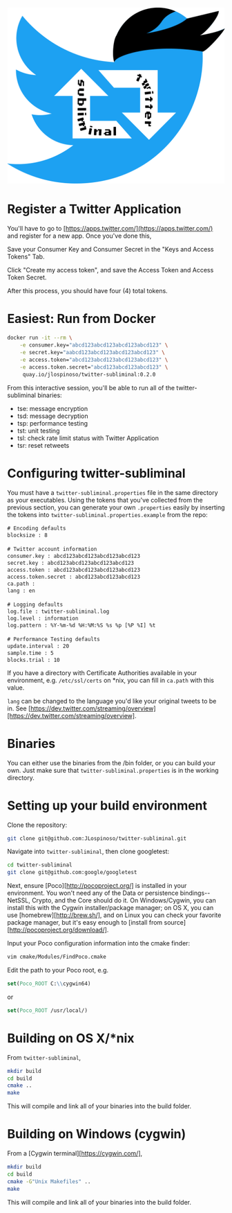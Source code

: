 ![Twitter Subliminal](TwitterSubliminal.png "Twitter Subliminal")

# Register a Twitter Application
You'll have to go to [https://apps.twitter.com/](https://apps.twitter.com/) and register for a new app. Once you've done this,

Save your Consumer Key and Consumer Secret in the "Keys and Access Tokens" Tab.

Click "Create my access token", and save the Access Token and Access Token Secret.

After this process, you should have four (4) total tokens.

# Easiest: Run from Docker

```sh
docker run -it --rm \
    -e consumer.key="abcd123abcd123abcd123abcd123" \
    -e secret.key="aabcd123abcd123abcd123abcd123" \
    -e access.token="abcd123abcd123abcd123abcd123" \
    -e access.token.secret="abcd123abcd123abcd123" \
     quay.io/jlospinoso/twitter-subliminal:0.2.0
```

From this interactive session, you'll be able to run all of the twitter-subliminal binaries:

* tse: message encryption
* tsd: message decryption
* tsp: performance testing
* tst: unit testing
* tsl: check rate limit status with Twitter Application
* tsr: reset retweets

# Configuring twitter-subliminal
You must have a `twitter-subliminal.properties` file in the same directory as your executables. Using the
tokens that you've collected from the previous section, you can generate your own `.properties` easily
by inserting the tokens into `twitter-subliminal.properties.example` from the repo:

```properties
# Encoding defaults
blocksize : 8

# Twitter account information
consumer.key : abcd123abcd123abcd123abcd123
secret.key : abcd123abcd123abcd123abcd123
access.token : abcd123abcd123abcd123abcd123
access.token.secret : abcd123abcd123abcd123
ca.path :
lang : en

# Logging defaults
log.file : twitter-subliminal.log
log.level : information
log.pattern : %Y-%m-%d %H:%M:%S %s %p [%P %I] %t

# Performance Testing defaults
update.interval : 20
sample.time : 5
blocks.trial : 10
```

If you have a directory with Certificate Authorities available in your environment, e.g. `/etc/ssl/certs` on
*nix, you can fill in `ca.path` with this value.

`lang` can be changed to the language you'd like your original tweets to be in. See [https://dev.twitter.com/streaming/overview][https://dev.twitter.com/streaming/overview].

# Binaries
You can either use the binaries from the /bin folder, or you can build your own. Just make sure that `twitter-subliminal.properties` is in the working directory.

# Setting up your build environment
Clone the repository:

```sh
git clone git@github.com:JLospinoso/twitter-subliminal.git
```

Navigate into `twitter-subliminal`, then clone googletest:

```sh
cd twitter-subliminal
git clone git@github.com:google/googletest
```

Next, ensure [Poco][http://pocoproject.org/] is installed in your environment. You won't need
any of the Data or persistence bindings--NetSSL, Crypto, and the Core should do it. On Windows/Cygwin,
you can install this with the Cygwin installer/package manager; on OS X, you can use [homebrew][http://brew.sh/],
and on Linux you can check your favorite package manager, but it's easy enough to [install from source][http://pocoproject.org/download/].

Input your Poco configuration information into the cmake finder:

```sh
vim cmake/Modules/FindPoco.cmake
```

Edit the path to your Poco root, e.g.

```cmake
set(Poco_ROOT C:\\cygwin64)
```

or

```cmake
set(Poco_ROOT /usr/local/)
```

# Building on OS X/*nix
From `twitter-subliminal`,

```sh
mkdir build
cd build
cmake ..
make
```

This will compile and link all of your binaries into the build folder.

# Building on Windows (cygwin)
From a [Cygwin terminal][https://cygwin.com/],

```sh
mkdir build
cd build
cmake -G"Unix Makefiles" ..
make
```

This will compile and link all of your binaries into the build folder.
